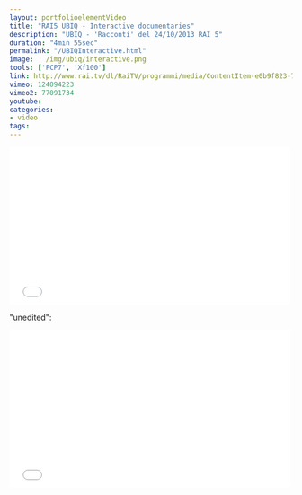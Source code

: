 ```yaml
---
layout: portfolioelementVideo
title: "RAI5 UBIQ - Interactive documentaries"
description: "UBIQ - 'Racconti' del 24/10/2013 RAI 5"
duration: "4min 55sec"
permalink: "/UBIQInteractive.html" 
image:   /img/ubiq/interactive.png
tools: ['FCP7', 'Xf100']
link: http://www.rai.tv/dl/RaiTV/programmi/media/ContentItem-e0b9f823-798a-4356-bc54-790a675acefb.html
vimeo: 124094223
vimeo2: 77091734
youtube: 
categories: 
- video
tags:
---
```



<div class="videoWrapper">
<iframe src="//player.vimeo.com/video/{{ page.vimeo }}?title=0&amp;byline=0&amp;portrait=0" width="500" height="281" frameborder="0" webkitallowfullscreen mozallowfullscreen allowfullscreen></iframe>
</div>


"unedited":
<div class="videoWrapper">
<iframe src="//player.vimeo.com/video/{{ page.vimeo2 }}?title=0&amp;byline=0&amp;portrait=0" width="500" height="281" frameborder="0" webkitallowfullscreen mozallowfullscreen allowfullscreen></iframe>
</div>